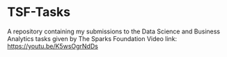 # TSF-Tasks
A repository containing my submissions to the Data Science and Business Analytics tasks given by The Sparks Foundation
Video link: https://youtu.be/K5wsOgrNdDs
